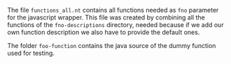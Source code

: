 
The file `functions_all.nt` contains all functions needed as `fno` parameter for the javascript wrapper.
This file was created by combining all the functions of the `fno-descriptions` directory,
needed because if we add our own function description we also have to provide the default ones.

The folder `foo-function` contains the java source of the dummy function used for testing.
